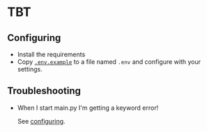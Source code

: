 # TBT

## Configuring
- Install the requirements
- Copy [`.env.example`](.env.example) to a file named `.env` and configure with your settings.

## Troubleshooting
- When I start main.py I'm getting a keyword error!

  See [configuring](#configuring).
